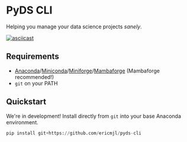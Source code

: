 # PyDS CLI

Helping you manage your data science projects _sanely_.

[![asciicast](https://asciinema.org/a/quuvL2LCafmRfpFAbQLREwpke.svg)](https://asciinema.org/a/quuvL2LCafmRfpFAbQLREwpke)

## Requirements

- [Anaconda]/[Miniconda]/[Miniforge]/[Mambaforge] (Mambaforge recommended!)
- `git` on your PATH

[Anaconda]: https://www.anaconda.com

[Miniconda]: https://docs.conda.io/en/latest/miniconda.html

[Miniforge]: https://github.com/conda-forge/miniforge

[Mambaforge]: https://github.com/conda-forge/miniforge#mambaforge

## Quickstart

We're in development! Install directly from `git` into your base Anaconda environment.

```python
pip install git+https://github.com/ericmjl/pyds-cli
```
